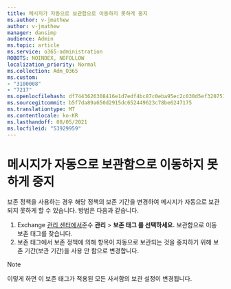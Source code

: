```yaml
---
title: 메시지가 자동으로 보관함으로 이동하지 못하게 중지
ms.author: v-jmathew
author: v-jmathew
manager: dansimp
audience: Admin
ms.topic: article
ms.service: o365-administration
ROBOTS: NOINDEX, NOFOLLOW
localization_priority: Normal
ms.collection: Adm_O365
ms.custom:
- "3100008"
- "7217"
ms.openlocfilehash: df7443626308416e1d7edf4bc87c0eba95ec2c030d5ef3207513480873c1e3e7
ms.sourcegitcommit: b5f7da89a650d2915dc652449623c78be6247175
ms.translationtype: MT
ms.contentlocale: ko-KR
ms.lasthandoff: 08/05/2021
ms.locfileid: "53929959"
---
```

# <a name="stop-messages-from-moving-to-the-archive-automatically"></a>메시지가 자동으로 보관함으로 이동하지 못하게 중지

보존 정책을 사용하는 경우 해당 정책의 보존 기간을 변경하여 메시지가 자동으로 보관되지 못하게 할 수 있습니다. 방법은 다음과 같습니다.

1. Exchange [관리 센터에서](https://go.microsoft.com/fwlink/?linkid=2059104)준수 **관리**  >  **보존 태그 를 선택하세요.** 보관함으로 이동 보존 태그를 찾습니다.
2. 보존 태그에서 보존 정책에 의해 항목이  자동으로 보관되는 것을 중지하기 위해 보존 기간(보관 기간)을 사용 안 함으로 변경합니다.

> [!NOTE]
> 이렇게 하면 이 보존 태그가 적용된 모든 사서함의 보관 설정이 변경됩니다.
